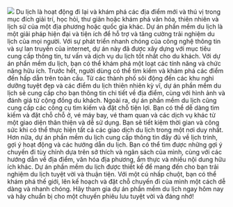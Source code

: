 <img src="https://vietjet.net/ban-tin-hang-khong/du-lich-he-kham-pha-bien-dep-nhat-viet-nam.html">
Du lịch là hoạt động đi lại và khám phá các địa điểm mới và thú vị trong mục đích giải trí, học hỏi, thư giãn hoặc khám phá văn hóa, thiên nhiên và lịch sử của một địa phương hoặc quốc gia khác.
Dự án phần mềm du lịch là một giải pháp hiện đại và tiện ích để hỗ trợ và tăng cường trải nghiệm du lịch của mọi người. Với sự phát triển nhanh chóng của công nghệ thông tin và sự lan truyền của internet, dự án này đã được xây dựng với mục tiêu cung cấp thông tin, tư vấn và dịch vụ du lịch tốt nhất cho du khách.
Với dự án phần mềm du lịch, bạn có thể khám phá một loạt các tính năng và chức năng hữu ích. Trước hết, người dùng có thể tìm kiếm và khám phá các điểm đến hấp dẫn trên toàn cầu. Từ các thành phố sôi động đến các khu nghỉ dưỡng tuyệt đẹp và các điểm du lịch thiên nhiên kỳ vĩ, dự án phần mềm du lịch sẽ cung cấp cho bạn thông tin chi tiết về địa điểm, cùng với hình ảnh và đánh giá từ cộng đồng du khách.
Ngoài ra, dự án phần mềm du lịch cũng cung cấp các công cụ tìm kiếm và đặt chỗ tiện lợi. Bạn có thể dễ dàng tìm kiếm và đặt chỗ chỗ ở, vé máy bay, vé tham quan và các dịch vụ khác từ một giao diện thân thiện và dễ sử dụng. Bạn sẽ tiết kiệm thời gian và công sức khi có thể thực hiện tất cả các giao dịch du lịch trong một nơi duy nhất.
Hơn nữa, dự án phần mềm du lịch cung cấp thông tin đầy đủ về lịch trình, gợi ý hoạt động và các hướng dẫn du lịch. Bạn có thể tìm được những gợi ý chuyến đi tùy chỉnh dựa trên sở thích và ngân sách của mình, cùng với các hướng dẫn về địa điểm, văn hóa địa phương, ẩm thực và nhiều nội dung hữu ích khác.
Dự án phần mềm du lịch được thiết kế để mang đến cho bạn trải nghiệm du lịch tuyệt vời và thuận tiện. Với một cú nhấp chuột, bạn có thể khám phá thế giới, lên kế hoạch và đặt chỗ chuyến đi của mình một cách dễ dàng và nhanh chóng.
Hãy tham gia dự án phần mềm du lịch ngay hôm nay và hãy chuẩn bị cho một chuyến phiêu lưu tuyệt vời và đáng nhớ!
